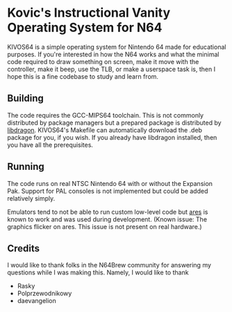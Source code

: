 # Kovic's Instructional Vanity Operating System for N64

KIVOS64 is a simple operating system for Nintendo 64 made for educational purposes. If you're interested in how the N64 works and what the minimal code required to draw something on screen, make it move with the controller, make it beep, use the TLB, or make a userspace task is, then I hope this is a fine codebase to study and learn from.

## Building

The code requires the GCC-MIPS64 toolchain. This is not commonly distributed by package managers but a prepared package is distributed by [libdragon](https://github.com/DragonMinded/libdragon/wiki/Installing-libdragon#option-2-download-a-prebuilt-binary-toolchain-via-zip-file-or-debrpm). KIVOS64's Makefile can automatically download the .deb package for you, if you wish. If you already have libdragon installed, then you have all the prerequisites.

## Running

The code runs on real NTSC Nintendo 64 with or without the Expansion Pak. Support for PAL consoles is not implemented but could be added relatively simply.

Emulators tend to not be able to run custom low-level code but [ares](https://github.com/ares-emulator/ares) is known to work and was used during development. (Known issue: The graphics flicker on ares. This issue is not present on real hardware.)

## Credits
I would like to thank folks in the N64Brew community for answering my questions while I was making this. Namely, I would like to thank
- Rasky
- Polprzewodnikowy
- daevangelion